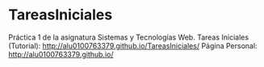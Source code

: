 # TareasIniciales
Práctica 1 de la asignatura Sistemas y Tecnologías Web.
Tareas Iniciales (Tutorial): http://alu0100763379.github.io/TareasIniciales/
Página Personal: http://alu0100763379.github.io/
